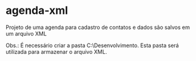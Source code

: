 # agenda-xml 
Projeto de uma agenda para cadastro de contatos e dados são salvos em um arquivo XML

Obs.: É necessário criar a pasta C:\Desenvolvimento. Esta pasta será utilizada para armazenar o arquivo XML.

